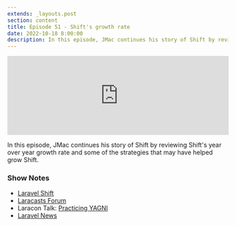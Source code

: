 ```yaml
---
extends: _layouts.post
section: content
title: Episode 51 - Shift's growth rate
date: 2022-10-18 8:00:00
description: In this episode, JMac continues his story of Shift by reviewing Shift's year over year growth rate and some of the strategies that may have helped grow Shift.
---
```

<iframe src="https://share.transistor.fm/e/edd82456" width="100%" height="180" frameborder="0" scrolling="no" seamless="true" style="width:100%; height:180px;"></iframe>

In this episode, JMac continues his story of Shift by reviewing Shift's year over year growth rate and some of the strategies that may have helped grow Shift.

### Show Notes
- [Laravel Shift](https://laravelshift.com/)
- [Laracasts Forum](https://laracasts.com/discuss)
- Laracon Talk: [Practicing YAGNI](https://www.youtube.com/watch?v=rpE3Z62FHaY)
- [Laravel News](https://laravel-news.com/)
